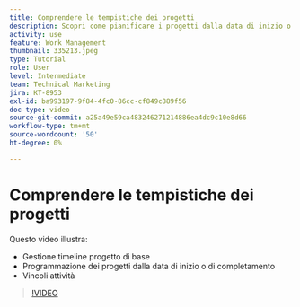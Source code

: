 ```yaml
---
title: Comprendere le tempistiche dei progetti
description: Scopri come pianificare i progetti dalla data di inizio o di completamento. Poi scopri come la durata, i predecessori e i vincoli delle attività influiscono sul piano del progetto.
activity: use
feature: Work Management
thumbnail: 335213.jpeg
type: Tutorial
role: User
level: Intermediate
team: Technical Marketing
jira: KT-8953
exl-id: ba993197-9f84-4fc0-86cc-cf849c889f56
doc-type: video
source-git-commit: a25a49e59ca483246271214886ea4dc9c10e8d66
workflow-type: tm+mt
source-wordcount: '50'
ht-degree: 0%

---
```


# Comprendere le tempistiche dei progetti

Questo video illustra:

* Gestione timeline progetto di base
* Programmazione dei progetti dalla data di inizio o di completamento
* Vincoli attività

>[!VIDEO](https://video.tv.adobe.com/v/335213/?quality=12&learn=on)
